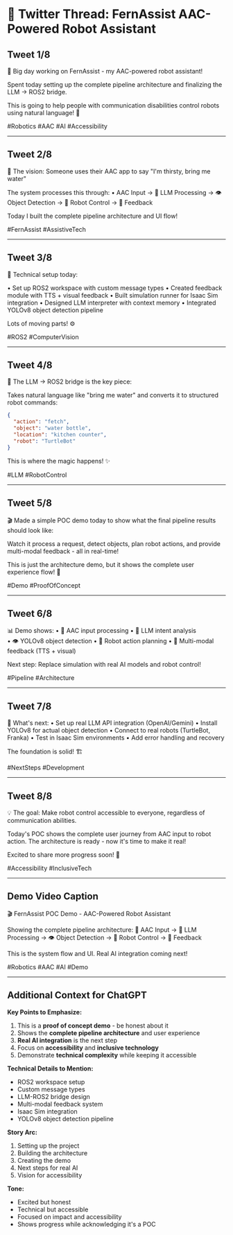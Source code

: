 # 🧵 Twitter Thread: FernAssist AAC-Powered Robot Assistant

## Tweet 1/8
🚀 Big day working on FernAssist - my AAC-powered robot assistant!

Spent today setting up the complete pipeline architecture and finalizing the LLM → ROS2 bridge. 

This is going to help people with communication disabilities control robots using natural language! 🤖

#Robotics #AAC #AI #Accessibility

---

## Tweet 2/8
📱 The vision: Someone uses their AAC app to say "I'm thirsty, bring me water"

The system processes this through:
• AAC Input → 🧠 LLM Processing → 👁️ Object Detection → 🤖 Robot Control → 📢 Feedback

Today I built the complete pipeline architecture and UI flow! 

#FernAssist #AssistiveTech

---

## Tweet 3/8
🔧 Technical setup today:

• Set up ROS2 workspace with custom message types
• Created feedback module with TTS + visual feedback
• Built simulation runner for Isaac Sim integration
• Designed LLM interpreter with context memory
• Integrated YOLOv8 object detection pipeline

Lots of moving parts! ⚙️

#ROS2 #ComputerVision

---

## Tweet 4/8
🧠 The LLM → ROS2 bridge is the key piece:

Takes natural language like "bring me water" and converts it to structured robot commands:
```json
{
  "action": "fetch",
  "object": "water bottle", 
  "location": "kitchen counter",
  "robot": "TurtleBot"
}
```

This is where the magic happens! ✨

#LLM #RobotControl

---

## Tweet 5/8
🎬 Made a simple POC demo today to show what the final pipeline results should look like:

Watch it process a request, detect objects, plan robot actions, and provide multi-modal feedback - all in real-time!

This is just the architecture demo, but it shows the complete user experience flow! 🎯

#Demo #ProofOfConcept

---

## Tweet 6/8
📊 Demo shows:
• 📱 AAC input processing
• 🧠 LLM intent analysis  
• 👁️ YOLOv8 object detection
• 🤖 Robot action planning
• 📢 Multi-modal feedback (TTS + visual)

Next step: Replace simulation with real AI models and robot control! 

#Pipeline #Architecture

---

## Tweet 7/8
🎯 What's next:
• Set up real LLM API integration (OpenAI/Gemini)
• Install YOLOv8 for actual object detection
• Connect to real robots (TurtleBot, Franka)
• Test in Isaac Sim environments
• Add error handling and recovery

The foundation is solid! 🏗️

#NextSteps #Development

---

## Tweet 8/8
💡 The goal: Make robot control accessible to everyone, regardless of communication abilities.

Today's POC shows the complete user journey from AAC input to robot action. The architecture is ready - now it's time to make it real! 

Excited to share more progress soon! 🚀

#Accessibility #InclusiveTech

---

## Demo Video Caption
🎬 FernAssist POC Demo - AAC-Powered Robot Assistant

Showing the complete pipeline architecture:
📱 AAC Input → 🧠 LLM Processing → 👁️ Object Detection → 🤖 Robot Control → 📢 Feedback

This is the system flow and UI. Real AI integration coming next!

#Robotics #AAC #AI #Demo

---

## Additional Context for ChatGPT

**Key Points to Emphasize:**
1. This is a **proof of concept demo** - be honest about it
2. Shows the **complete pipeline architecture** and user experience
3. **Real AI integration** is the next step
4. Focus on **accessibility** and **inclusive technology**
5. Demonstrate **technical complexity** while keeping it accessible

**Technical Details to Mention:**
- ROS2 workspace setup
- Custom message types
- LLM-ROS2 bridge design
- Multi-modal feedback system
- Isaac Sim integration
- YOLOv8 object detection pipeline

**Story Arc:**
1. Setting up the project
2. Building the architecture
3. Creating the demo
4. Next steps for real AI
5. Vision for accessibility

**Tone:**
- Excited but honest
- Technical but accessible
- Focused on impact and accessibility
- Shows progress while acknowledging it's a POC 